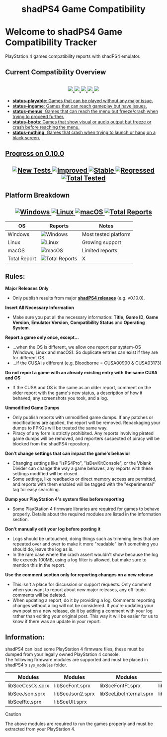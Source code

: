 <h1 align="center">
  <b>shadPS4 Game Compatibility</b>
</h1>

# Welcome to shadPS4 Game Compatibility Tracker

PlayStation 4 games compatibility reports with shadPS4 emulator.

## Current Compatibility Overview

<h2 align="center">
<a href="https://github.com/shadps4-compatibility/shadps4-game-compatibility/labels/status-playable">
    <img src="https://img.shields.io/github/issues-search/shadps4-compatibility/shadps4-game-compatibility?query=is%3Aopen+label%3Astatus-playable&style=for-the-badge&color=brightgreen&label=Playable"/>
<a href="https://github.com/shadps4-compatibility/shadps4-game-compatibility/labels/status-ingame">
    <img src="https://img.shields.io/github/issues-search/shadps4-compatibility/shadps4-game-compatibility?query=is%3Aopen+label%3Astatus-ingame&style=for-the-badge&color=yellow&label=Ingame"/>
<a href="https://github.com/shadps4-compatibility/shadps4-game-compatibility/labels/status-menus">
    <img src="https://img.shields.io/github/issues-search/shadps4-compatibility/shadps4-game-compatibility?query=is%3Aopen+label%3Astatus-menus&style=for-the-badge&color=orange&label=Menus"/>
<a href="https://github.com/shadps4-compatibility/shadps4-game-compatibility/labels/status-boots">
    <img src="https://img.shields.io/github/issues-search/shadps4-compatibility/shadps4-game-compatibility?query=is%3Aopen+label%3Astatus-boots&style=for-the-badge&color=red&label=Boots"/>
<a href="https://github.com/shadps4-compatibility/shadps4-game-compatibility/labels/status-nothing">
<img src="https://img.shields.io/github/issues-search/shadps4-compatibility/shadps4-game-compatibility?query=is%3Aopen+label%3Astatus-nothing&style=for-the-badge&color=black&label=Nothing"/>
</h2>

- **status-playable**: Games that can be played without any major issue.
- **status-ingame**: Games that can reach gameplay but have issues.
- **status-menus**: Games that can reach the menu but freeze/crash when trying to proceed further.
- **status-boots**: Games that show visual or audio output but freeze or crash before reaching the menu.
- **status-nothing**: Games that crash when trying to launch or hang on a black screen.

## Progress on 0.10.0

<h2 align="center">
<a href="https://github.com/shadps4-compatibility/shadps4-game-compatibility/issues?q=is%3Aopen+label%3Acomp-new+milestone%3Av0.10.0">
    <img src="https://img.shields.io/github/issues-search/shadps4-compatibility/shadps4-game-compatibility?query=is%3Aopen+label%3Acomp-new+milestone%3Av0.10.0&style=for-the-badge&color=blue&label=New" alt="New Tests"/>
</a>
<a href="https://github.com/shadps4-compatibility/shadps4-game-compatibility/issues?q=is%3Aopen+label%3Acomp-improved+milestone%3Av0.10.0">
    <img src="https://img.shields.io/github/issues-search/shadps4-compatibility/shadps4-game-compatibility?query=is%3Aopen+label%3Acomp-improved+milestone%3Av0.10.0&style=for-the-badge&color=green&label=Improved" alt="Improved"/>
</a>
<a href="https://github.com/shadps4-compatibility/shadps4-game-compatibility/issues?q=is%3Aopen+label%3Acomp-stable+milestone%3Av0.10.0">
    <img src="https://img.shields.io/github/issues-search/shadps4-compatibility/shadps4-game-compatibility?query=is%3Aopen+label%3Acomp-stable+milestone%3Av0.10.0&style=for-the-badge&color=gray&label=Stable" alt="Stable"/>
</a>
<a href="https://github.com/shadps4-compatibility/shadps4-game-compatibility/issues?q=is%3Aopen+label%3Acomp-regression+milestone%3Av0.10.0">
    <img src="https://img.shields.io/github/issues-search/shadps4-compatibility/shadps4-game-compatibility?query=is%3Aopen+label%3Acomp-regression+milestone%3Av0.10.0&style=for-the-badge&color=red&label=Regressed" alt="Regressed"/>
</a>
<a href="https://github.com/shadps4-compatibility/shadps4-game-compatibility/issues?q=is%3Aopen+milestone%3Av0.10.0">
    <img src="https://img.shields.io/github/issues-search/shadps4-compatibility/shadps4-game-compatibility?query=is%3Aopen+milestone%3Av0.10.0&style=for-the-badge&color=orange&label=Total" alt="Total Tested"/>
</a>
</h2>

## Platform Breakdown

<h2 align="center">
<a href="https://github.com/shadps4-compatibility/shadps4-game-compatibility/issues?q=is%3Aopen+label%3Aos-windows">
    <img src="https://img.shields.io/github/issues-search/shadps4-compatibility/shadps4-game-compatibility?query=is%3Aopen+label%3Aos-windows&style=for-the-badge&color=blue&label=Windows" alt="Windows"/>
</a>
<a href="https://github.com/shadps4-compatibility/shadps4-game-compatibility/issues?q=is%3Aopen+label%3Aos-linux">
    <img src="https://img.shields.io/github/issues-search/shadps4-compatibility/shadps4-game-compatibility?query=is%3Aopen+label%3Aos-linux&style=for-the-badge&color=green&label=Linux" alt="Linux"/>
</a>
<a href="https://github.com/shadps4-compatibility/shadps4-game-compatibility/issues?q=is%3Aopen+label%3Aos-macos">
    <img src="https://img.shields.io/github/issues-search/shadps4-compatibility/shadps4-game-compatibility?query=is%3Aopen+label%3Aos-macos&style=for-the-badge&color=gray&label=macOS" alt="macOS"/>
</a>
<a href="https://github.com/shadps4-compatibility/shadps4-game-compatibility/issues?q=is%3Aopen">
    <img src="https://img.shields.io/github/issues/shadps4-compatibility/shadps4-game-compatibility?style=for-the-badge&label=Total+Reports&color=orange" alt="Total Reports"/>
</a>
</h2>

| OS      | Reports                                                                                                                   | Notes                     |
|---------|---------------------------------------------------------------------------------------------------------------------------|---------------------------|
| Windows | ![Windows](https://img.shields.io/github/issues-search/shadps4-compatibility/shadps4-game-compatibility?query=is%3Aopen+label%3Aos-windows&style=for-the-badge&color=blue&label=Windows)         | Most tested platform       |
| Linux   | ![Linux](https://img.shields.io/github/issues-search/shadps4-compatibility/shadps4-game-compatibility?query=is%3Aopen+label%3Aos-linux&style=for-the-badge&color=green&label=Linux)                   | Growing support            |
| macOS   | ![macOS](https://img.shields.io/github/issues-search/shadps4-compatibility/shadps4-game-compatibility?query=is%3Aopen+label%3Aos-macos&style=for-the-badge&color=gray&label=macOS)                    | Limited reports            |
| Total Report | ![Total Reports](https://img.shields.io/github/issues/shadps4-compatibility/shadps4-game-compatibility?style=for-the-badge&label=Total+Reports&color=orange)                         | X |

## Rules:

**Major Releases Only**
- Only publish results from major [**shadPS4 releases**](https://github.com/shadps4-emu/shadPS4/releases/latest) (e.g. v0.10.0).

**Insert All Necessary Information**
- Make sure you put all the necessary information: **Title**, **Game ID**, **Game Version**, **Emulator Version**, **Compatibility Status** and **Operating System**.

**Report a game only once, except...**
- ...when the OS is different, we allow one report per system-OS (Windows, Linux and macOS). So duplicate entries can exist if they are for different OS.
- ...if the CUSA is different (e.g. Bloodborne = CUSA00900 & CUSA03173)

**Do not report a game with an already existing entry with the same CUSA and OS**
- If the CUSA and OS is the same as an older report, comment on the older report with the game's new status, a description of how it behaved, any screenshots you took, and a log.

**Unmodified Game Dumps**
- Only publish reports with unmodified game dumps. If any patches or modifications are applied, the report will be removed. Repackaging your dumps to FPKGs will be treated the same way.
- Piracy of any form is strictly prohibited. Any reports involving pirated game dumps will be removed, and reporters suspected of piracy will be blocked from the shadPS4 repository.

**Don't change settings that can impact the game's behavior**
- Changing settings like "isPS4Pro", "isDevKitConsole", or the Vblank Divider can change the way a game behaves, any reports with these settings modified will be closed.
- Some settings, like readbacks or direct memory access are permitted, and reports with them enabled will be tagged with the "experimental" tag for easy searching.

**Dump your PlayStation 4's system files before reporting**
- Some PlayStation 4 firmware libraries are required for games to behave properly. Details about the required modules are listed in the information section.

**Don't manually edit your log before posting it**
- Logs should be untouched, doing things such as trimming lines that are repeated over and over to make it more "readable" isn't something you should do, leave the log as is.
- In the rare case where the crash assert wouldn't show because the log file exceeds 100MB, using a log filter is allowed, but make sure to mention this in the report.

**Use the comment section only for reporting changes on a new release**
- This isn't a place for discussion or support requests. Only comment when you want to report about new major releases, any off-topic comments will be deleted.
- When updating a report, do it by providing a log. Comments reporting changes without a log will not be considered. If you're updating your own post on a new release, do it by adding a comment with your log rather than editing your original post. This way it will be easier for us to know if there was an update in your report.

## Information:

shadPS4 can load some PlayStation 4 firmware files, these must be dumped from your legally owned PlayStation 4 console.\
The following firmware modules are supported and must be placed in shadPS4's `sys_modules` folder.

<div align="center">

| Modules                 | Modules                 | Modules                 | Modules                 |  
|-------------------------|-------------------------|-------------------------|-------------------------|  
| libSceCesCs.sprx        | libSceFont.sprx         | libSceFontFt.sprx       | libSceFreeTypeOt.sprx   |
| libSceJson.sprx         | libSceJson2.sprx        | libSceLibcInternal.sprx | libSceNgs2.sprx         |  
| libSceRtc.sprx          | libSceUlt.sprx          |                         |                         |  

</div>

> [!Caution]
> The above modules are required to run the games properly and must be extracted from your PlayStation 4.
